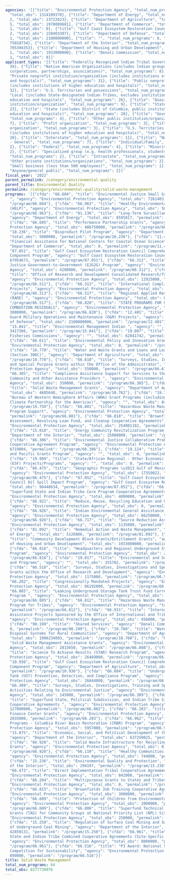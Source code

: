 ```yaml
---
agencies: '[{"title": "Environmental Protection Agency", "total_num_programs": 41,
  "total_obs": 1314109378}, {"title": "Department of Energy", "total_num_programs":
  2, "total_obs": 13722623}, {"title": "Department of Agriculture", "total_num_programs":
  5, "total_obs": 1978089681}, {"title": "Department of Commerce", "total_num_programs":
  1, "total_obs": 0}, {"title": "Gulf Coast Ecosystem Restoration Council", "total_num_programs":
  2, "total_obs": 158403307}, {"title": "Department of Defense", "total_num_programs":
  1, "total_obs": 2100000000}, {"title": "", "total_num_programs": 6, "total_obs":
  75018734}, {"title": "Department of the Interior", "total_num_programs": 4, "total_obs":
  705394353}, {"title": "Department of Housing and Urban Development", "total_num_programs":
  1, "total_obs": 1933000000}, {"title": "Denali Commission", "total_num_programs":
  1, "total_obs": 0}]'
applicant_types: '[{"title": "Federally Recognized lndian Tribal Governments", "total_num_programs":
  39}, {"title": "Native American Organizations (includes lndian groups, cooperatives,
  corporations, partnerships, associations)", "total_num_programs": 8}, {"title":
  "Private nonprofit institution/organization (includes institutions of higher education
  and hospitals)", "total_num_programs": 31}, {"title": "Public nonprofit institution/organization
  (includes institutions of higher education and hospitals)", "total_num_programs":
  32}, {"title": "U.S. Territories and possessions", "total_num_programs": 21}, {"title":
  "Local (includes State-designated lndian Tribes, excludes institutions of higher
  education and hospitals", "total_num_programs": 26}, {"title": "Quasi-public nonprofit
  institution/organization", "total_num_programs": 9}, {"title": "State", "total_num_programs":
  23}, {"title": "State (includes District of Columbia, public institutions of higher
  education and hospitals)", "total_num_programs": 28}, {"title": "Government - General",
  "total_num_programs": 4}, {"title": "Other public institution/organization", "total_num_programs":
  7}, {"title": "Profit organization", "total_num_programs": 3}, {"title": "Sponsored
  organization", "total_num_programs": 3}, {"title": "U.S. Territories and possessions
  (includes institutions of higher education and hospitals)", "total_num_programs":
  20}, {"title": "Interstate", "total_num_programs": 11}, {"title": "Non-Government
  - General", "total_num_programs": 7}, {"title": "Individual/Family", "total_num_programs":
  2}, {"title": "Federal", "total_num_programs": 4}, {"title": "Minority group", "total_num_programs":
  2}, {"title": "Specialized group (e.g. health professionals, students, veterans)",
  "total_num_programs": 2}, {"title": "Intrastate", "total_num_programs": 5}, {"title":
  "Other private institutions/organizations", "total_num_programs": 2}, {"title":
  "Small business (less than 500 employees)", "total_num_programs": 1}, {"title":
  "Anyone/general public", "total_num_programs": 2}]'
fiscal_year: '2022'
parent_permalink: /category/environmental-quality
parent_title: Environmental Quality
permalink: /category/environmental-quality/solid-waste-management
programs: '[{"cfda": "66.604", "title": "Environmental Justice Small Grant Program
  ", "agency": "Environmental Protection Agency", "total_obs": 7261403, "permalink":
  "/program/66.604"}, {"cfda": "66.963", "title": "Healthy Environmental Living Program
  (HELP)", "agency": "Environmental Protection Agency", "total_obs": 500000, "permalink":
  "/program/66.963"}, {"cfda": "81.136", "title": "Long-Term Surveillance and Maintenance",
  "agency": "Department of Energy", "total_obs": 8595817, "permalink": "/program/81.136"},
  {"cfda": "66.605", "title": "Performance Partnership Grants", "agency": "Environmental
  Protection Agency", "total_obs": 486750000, "permalink": "/program/66.605"}, {"cfda":
  "10.236", "title": "Bioproduct Pilot Program", "agency": "Department of Agriculture",
  "total_obs": 5000000, "permalink": "/program/10.236"}, {"cfda": "11.426", "title":
  "Financial Assistance for National Centers for Coastal Ocean Science", "agency":
  "Department of Commerce", "total_obs": 0, "permalink": "/program/11.426"}, {"cfda":
  "87.051", "title": "Gulf Coast Ecosystem Restoration Council Comprehensive Plan
  Component Program", "agency": "Gulf Coast Ecosystem Restoration Council", "total_obs":
  67954673, "permalink": "/program/87.051"}, {"cfda": "66.312", "title": "Environmental
  Justice Government-to-Government (EJG2G) Program", "agency": "Environmental Protection
  Agency", "total_obs": 4200000, "permalink": "/program/66.312"}, {"cfda": "66.511",
  "title": "Office of Research and Development Consolidated Research/Training/Fellowships",
  "agency": "Environmental Protection Agency", "total_obs": 12925000, "permalink":
  "/program/66.511"}, {"cfda": "66.313", "title": "International Compliance and Enforcement
  Projects", "agency": "Environmental Protection Agency", "total_obs": 0, "permalink":
  "/program/66.313"}, {"cfda": "66.517", "title": "Regional Applied Research Efforts
  (RARE) ", "agency": "Environmental Protection Agency", "total_obs": 0, "permalink":
  "/program/66.517"}, {"cfda": "66.820", "title": "STATE PROGRAMS FOR CONTROL OF COAL
  COMBUSTION RESIDUALS", "agency": "Environmental Protection Agency", "total_obs":
  3000000, "permalink": "/program/66.820"}, {"cfda": "12.401", "title": "National
  Guard Military Operations and Maintenance (O&M) Projects", "agency": "Department
  of Defense", "total_obs": 2100000000, "permalink": "/program/12.401"}, {"cfda":
  "15.041", "title": "Environmental Management Indian ", "agency": "", "total_obs":
  3417366, "permalink": "/program/15.041"}, {"cfda": "19.087", "title": "International
  Fisheries Commissions", "agency": "", "total_obs": 62841742, "permalink": "/program/19.087"},
  {"cfda": "66.611", "title": "Environmental Policy and Innovation Grants", "agency":
  "Environmental Protection Agency", "total_obs": 0, "permalink": "/program/66.611"},
  {"cfda": "10.770", "title": "Water and Waste Grants and Loans and Loan Guarantees
  (Section 306C)", "agency": "Department of Agriculture", "total_obs": 58084940, "permalink":
  "/program/10.770"}, {"cfda": "66.610", "title": "Surveys, Studies, Investigations
  and Special Purpose Grants within the Office of the Administrator", "agency": "Environmental
  Protection Agency", "total_obs": 550000, "permalink": "/program/66.610"}, {"cfda":
  "66.305", "title": "Compliance Assistance Support for Services to the Regulated
  Community and Other Assistance Providers ", "agency": "Environmental Protection
  Agency", "total_obs": 350000, "permalink": "/program/66.305"}, {"cfda": "10.762",
  "title": "Solid Waste Management Grants", "agency": "Department of Agriculture",
  "total_obs": 4685648, "permalink": "/program/10.762"}, {"cfda": "19.750", "title":
  "Bureau of Western Hemisphere Affairs (WHA) Grant Programs (including Energy and
  Climate Partnership for the Americas)", "agency": "", "total_obs": 8403924, "permalink":
  "/program/19.750"}, {"cfda": "66.801", "title": "Hazardous Waste Management State
  Program Support", "agency": "Environmental Protection Agency", "total_obs": 98200000,
  "permalink": "/program/66.801"}, {"cfda": "66.818", "title": "Brownfields Multipurpose,
  Assessment, Revolving Loan Fund, and Cleanup Cooperative Agreements", "agency":
  "Environmental Protection Agency", "total_obs": 254001182, "permalink": "/program/66.818"},
  {"cfda": "15.018", "title": "Energy Community Revitalization Program (ECRP)", "agency":
  "Department of the Interior", "total_obs": 25000000, "permalink": "/program/15.018"},
  {"cfda": "66.306", "title": "Environmental Justice Collaborative Problem-Solving
  Cooperative Agreement Program", "agency": "Environmental Protection Agency", "total_obs":
  6719004, "permalink": "/program/66.306"}, {"cfda": "19.124", "title": "East Asia
  and Pacific Grants Program", "agency": "", "total_obs": 0, "permalink": "/program/19.124"},
  {"cfda": "19.989", "title": "State/African Regional - Other Economic Support Funds
  (ESF) Projects/Programs", "agency": "", "total_obs": 0, "permalink": "/program/19.989"},
  {"cfda": "66.475", "title": "Geographic Programs \u2013 Gulf of Mexico Program",
  "agency": "Environmental Protection Agency", "total_obs": 17359022, "permalink":
  "/program/66.475"}, {"cfda": "87.052", "title": "Gulf Coast Ecosystem Restoration
  Council Oil Spill Impact Program", "agency": "Gulf Coast Ecosystem Restoration Council",
  "total_obs": 90448634, "permalink": "/program/87.052"}, {"cfda": "66.809", "title":
  "Superfund State and Indian Tribe Core Program Cooperative Agreements", "agency":
  "Environmental Protection Agency", "total_obs": 4000000, "permalink": "/program/66.809"},
  {"cfda": "66.921", "title": "Reduce, Reuse, Recycling Education and Outreach Grants",
  "agency": "Environmental Protection Agency", "total_obs": 0, "permalink": "/program/66.921"},
  {"cfda": "66.926", "title": "Indian Environmental General Assistance Program (GAP)",
  "agency": "Environmental Protection Agency", "total_obs": 66250000, "permalink":
  "/program/66.926"}, {"cfda": "66.717", "title": "Source Reduction Assistance", "agency":
  "Environmental Protection Agency", "total_obs": 1135000, "permalink": "/program/66.717"},
  {"cfda": "81.092", "title": "Remedial Action and Waste Management", "agency": "Department
  of Energy", "total_obs": 5126806, "permalink": "/program/81.092"}, {"cfda": "14.218",
  "title": "Community Development Block Grants/Entitlement Grants", "agency": "Department
  of Housing and Urban Development", "total_obs": 1933000000, "permalink": "/program/14.218"},
  {"cfda": "66.816", "title": "Headquarters and Regional Underground Storage Tanks
  Program", "agency": "Environmental Protection Agency", "total_obs": 245117, "permalink":
  "/program/66.816"}, {"cfda": "19.017", "title": "Environmental and Scientific Partnerships
  and Programs", "agency": "", "total_obs": 355702, "permalink": "/program/19.017"},
  {"cfda": "66.510", "title": "Surveys, Studies, Investigations and Special Purpose
  Grants within the Office of Research and Development", "agency": "Environmental
  Protection Agency", "total_obs": 1175000, "permalink": "/program/66.510"}, {"cfda":
  "66.202", "title": "Congressionally Mandated Projects", "agency": "Environmental
  Protection Agency", "total_obs": 86192000, "permalink": "/program/66.202"}, {"cfda":
  "66.805", "title": "Leaking Underground Storage Tank Trust Fund Corrective Action
  Program ", "agency": "Environmental Protection Agency", "total_obs": 55040000, "permalink":
  "/program/66.805"}, {"cfda": "66.812", "title": "Hazardous Waste Management Grant
  Program for Tribes", "agency": "Environmental Protection Agency", "total_obs": 800000,
  "permalink": "/program/66.812"}, {"cfda": "66.931", "title": "International Financial
  Assistance Projects Sponsored by the Office of International and Tribal Affairs",
  "agency": "Environmental Protection Agency", "total_obs": 456000, "permalink": "/program/66.931"},
  {"cfda": "90.199", "title": "Shared Services", "agency": "Denali Commission", "total_obs":
  0, "permalink": "/program/90.199"}, {"cfda": "10.760", "title": "Water and Waste
  Disposal Systems for Rural Communities", "agency": "Department of Agriculture",
  "total_obs": 1906234093, "permalink": "/program/10.760"}, {"cfda": "66.808", "title":
  "Solid Waste Management Assistance Grants", "agency": "Environmental Protection
  Agency", "total_obs": 2815650, "permalink": "/program/66.808"}, {"cfda": "66.509",
  "title": "Science To Achieve Results (STAR) Research Program", "agency": "Environmental
  Protection Agency", "total_obs": 26469000, "permalink": "/program/66.509"}, {"cfda":
  "10.936", "title": "Gulf Coast Ecosystem Restoration Council Comprehensive Plan
  Component Program", "agency": "Department of Agriculture", "total_obs": 4085000,
  "permalink": "/program/10.936"}, {"cfda": "66.804", "title": "Underground Storage
  Tank (UST) Prevention, Detection, and Compliance Program", "agency": "Environmental
  Protection Agency", "total_obs": 26844000, "permalink": "/program/66.804"}, {"cfda":
  "66.309", "title": "Surveys, Studies, Investigations, Training and Special Purpose
  Activities Relating to Environmental Justice", "agency": "Environmental Protection
  Agency", "total_obs": 145000, "permalink": "/program/66.309"}, {"cfda": "66.802",
  "title": "Superfund State, Political Subdivision, and Indian Tribe Site-Specific
  Cooperative Agreements ", "agency": "Environmental Protection Agency", "total_obs":
  127000000, "permalink": "/program/66.802"}, {"cfda": "66.203", "title": "Environmental
  Finance Center Grants", "agency": "Environmental Protection Agency", "total_obs":
  2035000, "permalink": "/program/66.203"}, {"cfda": "66.962", "title": "Geographic
  Programs - Columbia River Basin Restoration (CRBR) Program", "agency": "Environmental
  Protection Agency", "total_obs": 5957000, "permalink": "/program/66.962"}, {"cfda":
  "15.875", "title": "Economic, Social, and Political Development of the Territories",
  "agency": "Department of the Interior", "total_obs": 637250025, "permalink": "/program/15.875"},
  {"cfda": "66.920", "title": "Solid Waste Infrastructure for Recycling Infrastructure
  Grants", "agency": "Environmental Protection Agency", "total_obs": 0, "permalink":
  "/program/66.920"}, {"cfda": "66.110", "title": "Healthy Communities Grant Program",
  "agency": "Environmental Protection Agency", "total_obs": 744000, "permalink": "/program/66.110"},
  {"cfda": "15.236", "title": "Environmental Quality and Protection", "agency": "Department
  of the Interior", "total_obs": 294197, "permalink": "/program/15.236"}, {"cfda":
  "66.473", "title": "Direct Implementation Tribal Cooperative Agreements", "agency":
  "Environmental Protection Agency", "total_obs": 842000, "permalink": "/program/66.473"},
  {"cfda": "66.204", "title": "Multipurpose Grants to States and Tribes ", "agency":
  "Environmental Protection Agency", "total_obs": 0, "permalink": "/program/66.204"},
  {"cfda": "66.815", "title": "Brownfields Job Training Cooperative Agreements", "agency":
  "Environmental Protection Agency", "total_obs": 3000000, "permalink": "/program/66.815"},
  {"cfda": "66.609", "title": "Protection of Children from Environmental Health Risks",
  "agency": "Environmental Protection Agency", "total_obs": 2000000, "permalink":
  "/program/66.609"}, {"cfda": "66.806", "title": "Superfund Technical Assistance
  Grants (TAG) for Community Groups at National Priority List (NPL) Sites", "agency":
  "Environmental Protection Agency", "total_obs": 250000, "permalink": "/program/66.806"},
  {"cfda": "15.250", "title": "Regulation of Surface Coal Mining and Surface Effects
  of Underground Coal Mining", "agency": "Department of the Interior", "total_obs":
  42850131, "permalink": "/program/15.250"}, {"cfda": "66.961", "title": "Superfund
  State and Indian Tribe Combined Cooperative Agreements (Site-Specfic and Core)",
  "agency": "Environmental Protection Agency", "total_obs": 8000000, "permalink":
  "/program/66.961"}, {"cfda": "66.516", "title": "P3 Award: National Student Design
  Competition for Sustainability", "agency": "Environmental Protection Agency", "total_obs":
  899000, "permalink": "/program/66.516"}]'
title: Solid Waste Management
total_num_programs: 64
total_obs: 8277738076
---
```

